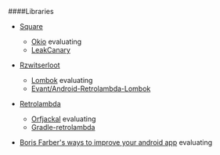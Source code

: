 ####Libraries
- [Square](https://github.com/square)
	- [Okio](https://github.com/square/okio) evaluating
	- [LeakCanary](https://github.com/square/leakcanary)

- [Rzwitserloot](https://github.com/rzwitserloot)
	- [Lombok](https://github.com/rzwitserloot/lombok) evaluating
	- [Evant/Android-Retrolambda-Lombok](https://github.com/evant/android-retrolambda-lombok)

- [Retrolambda]()
	- [Orfjackal](https://github.com/orfjackal/retrolambda) evaluating
	- [Gradle-retrolambda](https://github.com/evant/gradle-retrolambda)


- [Boris Farber's ways to improve your android app](http://www.api-solutions.com/2015/07/10-ways-to-improve-your-android-app.html) evaluating

